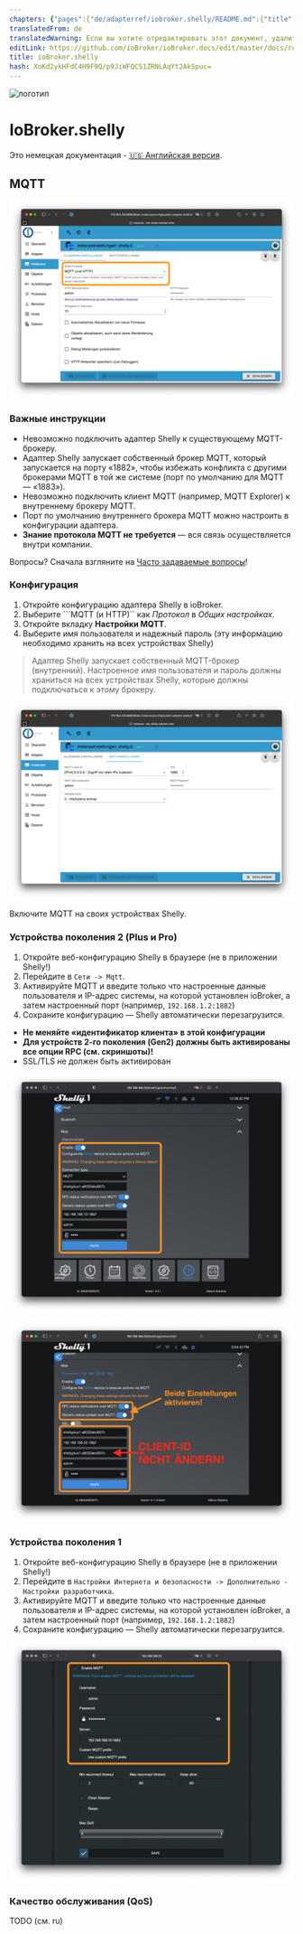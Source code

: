 ```yaml
---
chapters: {"pages":{"de/adapterref/iobroker.shelly/README.md":{"title":{"de":"ioBroker.shelly"},"content":"de/adapterref/iobroker.shelly/README.md"},"de/adapterref/iobroker.shelly/protocol-coap.md":{"title":{"de":"ioBroker.shelly"},"content":"de/adapterref/iobroker.shelly/protocol-coap.md"},"de/adapterref/iobroker.shelly/protocol-mqtt.md":{"title":{"de":"ioBroker.shelly"},"content":"de/adapterref/iobroker.shelly/protocol-mqtt.md"},"de/adapterref/iobroker.shelly/restricted-login.md":{"title":{"de":"ioBroker.shelly"},"content":"de/adapterref/iobroker.shelly/restricted-login.md"},"de/adapterref/iobroker.shelly/state-changes.md":{"title":{"de":"ioBroker.shelly"},"content":"de/adapterref/iobroker.shelly/state-changes.md"},"de/adapterref/iobroker.shelly/faq.md":{"title":{"de":"ioBroker.shelly"},"content":"de/adapterref/iobroker.shelly/faq.md"},"de/adapterref/iobroker.shelly/debug.md":{"title":{"de":"ioBroker.shelly"},"content":"de/adapterref/iobroker.shelly/debug.md"}}}
translatedFrom: de
translatedWarning: Если вы хотите отредактировать этот документ, удалите поле «translationFrom», в противном случае этот документ будет снова автоматически переведен
editLink: https://github.com/ioBroker/ioBroker.docs/edit/master/docs/ru/adapterref/iobroker.shelly/protocol-mqtt.md
title: ioBroker.shelly
hash: XoKd2ykHFdC4H9F9Q/p9JiWFQCS1ZRNLAqYt2AkSpuc=
---
```

![логотип](../../../de/admin/shelly.png)

# IoBroker.shelly
Это немецкая документация - [🇺🇸 Английская версия](../en/protocol-mqtt.md).

## MQTT
![iobroker_general_mqtt](../../../de/adapterref/iobroker.shelly/img/iobroker_general_mqtt.png)

### Важные инструкции
- Невозможно подключить адаптер Shelly к существующему MQTT-брокеру.
- Адаптер Shelly запускает собственный брокер MQTT, который запускается на порту «1882», чтобы избежать конфликта с другими брокерами MQTT в той же системе (порт по умолчанию для MQTT — «1883»).
- Невозможно подключить клиент MQTT (например, MQTT Explorer) к внутреннему брокеру MQTT.
- Порт по умолчанию внутреннего брокера MQTT можно настроить в конфигурации адаптера.
- **Знание протокола MQTT не требуется** — вся связь осуществляется внутри компании.

Вопросы? Сначала взгляните на [Часто задаваемые вопросы](faq.md)!

### Конфигурация
1. Откройте конфигурацию адаптера Shelly в ioBroker.
2. Выберите ```MQTT (и HTTP)`` как *Протокол* в *Общих настройках*.
3. Откройте вкладку **Настройки MQTT**.
4. Выберите имя пользователя и надежный пароль (эту информацию необходимо хранить на всех устройствах Shelly)

> Адаптер Shelly запускает собственный MQTT-брокер (внутренний). Настроенное имя пользователя и пароль должны храниться на всех устройствах Shelly, которые должны подключаться к этому брокеру.

![iobroker_mqtt](../../../de/adapterref/iobroker.shelly/img/iobroker_mqtt.png)

Включите MQTT на своих устройствах Shelly.

### Устройства поколения 2 (Plus и Pro)
1. Откройте веб-конфигурацию Shelly в браузере (не в приложении Shelly!)
2. Перейдите в ```Сети -> Mqtt```.
3. Активируйте MQTT и введите только что настроенные данные пользователя и IP-адрес системы, на которой установлен ioBroker, а затем настроенный порт (например, ```192.168.1.2:1882```)
4. Сохраните конфигурацию — Shelly автоматически перезагрузится.

- **Не меняйте «идентификатор клиента» в этой конфигурации**
- **Для устройств 2-го поколения (Gen2) должны быть активированы все опции RPC (см. скриншоты)!**
- SSL/TLS не должен быть активирован

![Шелли gen2](../../../de/adapterref/iobroker.shelly/img/shelly_mqtt-gen2.png)

![Шелли gen2 старый](../../../de/adapterref/iobroker.shelly/img/shelly_mqtt-gen2-old.png)

### Устройства поколения 1
1. Откройте веб-конфигурацию Shelly в браузере (не в приложении Shelly!)
2. Перейдите в ```Настройки Интернета и безопасности -> Дополнительно - Настройки разработчика```.
3. Активируйте MQTT и введите только что настроенные данные пользователя и IP-адрес системы, на которой установлен ioBroker, а затем настроенный порт (например, ```192.168.1.2:1882```)
4. Сохраните конфигурацию — Shelly автоматически перезагрузится.

![Шелли 1 поколение](../../../de/adapterref/iobroker.shelly/img/shelly_mqtt-gen1.png)

### Качество обслуживания (QoS)
TODO (см. ru)